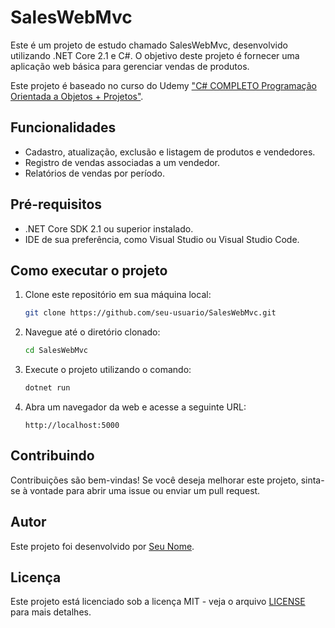 # SalesWebMvc

Este é um projeto de estudo chamado SalesWebMvc, desenvolvido utilizando .NET Core 2.1 e C#. O objetivo deste projeto é fornecer uma aplicação web básica para gerenciar vendas de produtos.

Este projeto é baseado no curso do Udemy ["C# COMPLETO Programação Orientada a Objetos + Projetos"](https://www.udemy.com/course/programacao-orientada-a-objetos-csharp/).

## Funcionalidades

- Cadastro, atualização, exclusão e listagem de produtos e vendedores.
- Registro de vendas associadas a um vendedor.
- Relatórios de vendas por período.

## Pré-requisitos

- .NET Core SDK 2.1 ou superior instalado.
- IDE de sua preferência, como Visual Studio ou Visual Studio Code.

## Como executar o projeto

1. Clone este repositório em sua máquina local:

    ```bash
    git clone https://github.com/seu-usuario/SalesWebMvc.git
    ```

2. Navegue até o diretório clonado:

    ```bash
    cd SalesWebMvc
    ```

3. Execute o projeto utilizando o comando:

    ```bash
    dotnet run
    ```

4. Abra um navegador da web e acesse a seguinte URL:

    ```
    http://localhost:5000
    ```

## Contribuindo

Contribuições são bem-vindas! Se você deseja melhorar este projeto, sinta-se à vontade para abrir uma issue ou enviar um pull request.

## Autor

Este projeto foi desenvolvido por [Seu Nome](https://github.com/seu-usuario).

## Licença

Este projeto está licenciado sob a licença MIT - veja o arquivo [LICENSE](LICENSE) para mais detalhes.
